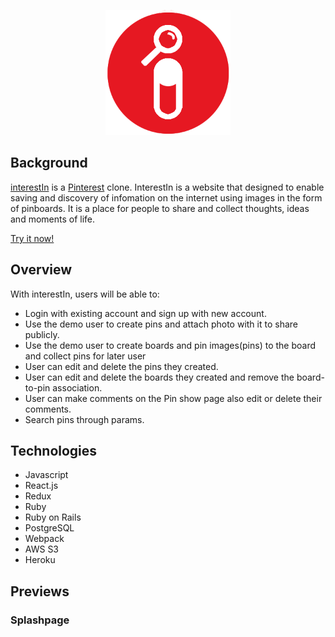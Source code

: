 <p align="center">
  <img width="200" height="200" src="https://github.com/kevinismcao/interestin/blob/main/frontend/src/assets/image/logo3.png">
</p>

## Background 

[interestIn](https://interest-in.herokuapp.com/) is a [Pinterest](https://www.pinterest.com/) clone. InterestIn is a website that designed to enable saving and discovery of infomation on the internet using images in the form of pinboards. It is a place for people  to share and collect thoughts, ideas and moments of life.

[Try it now!](https://interest-in.herokuapp.com/)

## Overview

With interestIn, users will be able to:
- Login with existing account and sign up with new account.
- Use the demo user to create pins and attach photo with it to share publicly.
- Use the demo user to create boards and pin images(pins) to the board and collect pins for later user
- User can edit and delete the pins they created.
- User can edit and delete the boards they created and remove the board-to-pin association.
- User can make comments on the Pin show page also edit or delete their comments.
- Search pins through params.

## Technologies

* Javascript
* React.js
* Redux
* Ruby
* Ruby on Rails
* PostgreSQL
* Webpack
* AWS S3
* Heroku

## Previews

### Splashpage
![]()

